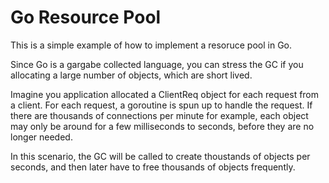 # Go Resource Pool

This is a simple example of how to implement a resoruce pool in Go.

Since Go is a gargabe collected language, you can stress the GC if you allocating a large number of objects, which are short lived.

Imagine you application allocated a ClientReq object for each request from a client. For each request, a goroutine is spun up to handle the request. If there are thousands of connections per minute for example, each object may only be around for a few milliseconds to seconds, before they are no longer needed.

In this scenario, the GC will be called to create thoustands of objects per seconds, and then later have to free thousands of objects frequently.